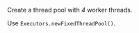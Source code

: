Create a thread pool with *4* worker threads.

<div class="hint">

Use `Executors.newFixedThreadPool()`.

</div>